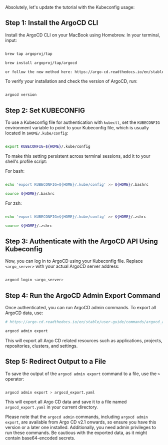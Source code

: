 Absolutely, let's update the tutorial with the Kubeconfig usage:

## Step 1: Install the ArgoCD CLI

Install the ArgoCD CLI on your MacBook using Homebrew. In your terminal, input:

```bash

brew tap argoproj/tap

brew install argoproj/tap/argocd

or follow the new method here: https://argo-cd.readthedocs.io/en/stable/cli_installation/

```

To verify your installation and check the version of ArgoCD, run:

```bash

argocd version

```

## Step 2: Set KUBECONFIG

To use a Kubeconfig file for authentication with `kubectl`, set the `KUBECONFIG` environment variable to point to your Kubeconfig file, which is usually located in `$HOME/.kube/config`:

```bash

export KUBECONFIG=${HOME}/.kube/config

```

To make this setting persistent across terminal sessions, add it to your shell's profile script:

For bash:

```bash

echo 'export KUBECONFIG=${HOME}/.kube/config' >> ${HOME}/.bashrc

source ${HOME}/.bashrc

```

For zsh:

```bash

echo 'export KUBECONFIG=${HOME}/.kube/config' >> ${HOME}/.zshrc

source ${HOME}/.zshrc

```

## Step 3: Authenticate with the ArgoCD API Using Kubeconfig

Now, you can log in to ArgoCD using your Kubeconfig file. Replace `<argo_server>` with your actual ArgoCD server address:

```bash

argocd login <argo_server>

```

## Step 4: Run the ArgoCD Admin Export Command

Once authenticated, you can run ArgoCD admin commands. To export all ArgoCD data, use:

```bash
# https://argo-cd.readthedocs.io/en/stable/user-guide/commands/argocd_admin/

argocd admin export

```

This will export all Argo CD related resources such as applications, projects, repositories, clusters, and settings.

## Step 5: Redirect Output to a File

To save the output of the `argocd admin export` command to a file, use the `>` operator:

```bash

argocd admin export > argocd_export.yaml

```

This will export all Argo CD data and save it to a file named `argocd_export.yaml` in your current directory.

Please note that the `argocd admin` commands, including `argocd admin export`, are available from Argo CD v2.1 onwards, so ensure you have this version or a later one installed. Additionally, you need admin privileges to run these commands. Be cautious with the exported data, as it might contain base64-encoded secrets.
